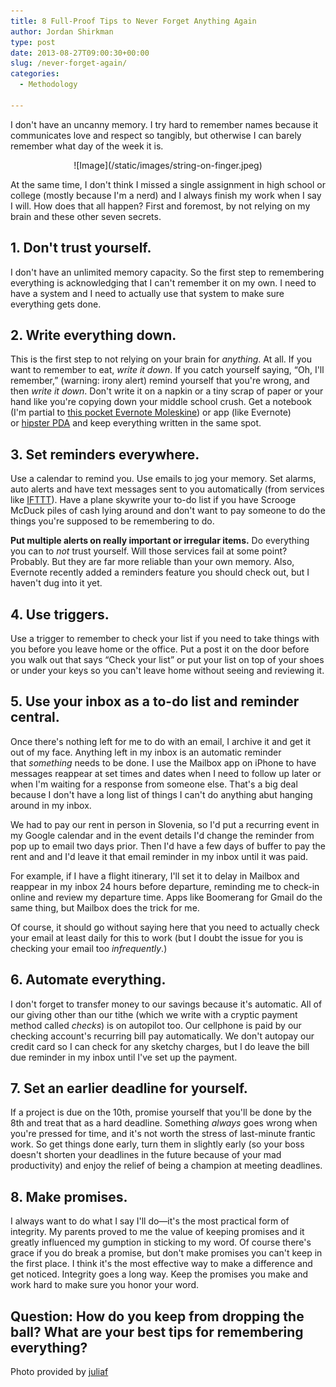 ```yaml
---
title: 8 Full-Proof Tips to Never Forget Anything Again
author: Jordan Shirkman
type: post
date: 2013-08-27T09:00:30+00:00
slug: /never-forget-again/
categories:
  - Methodology

---
```

I don't have an uncanny memory. I try hard to remember names because it communicates love and respect so tangibly, but otherwise I can barely remember what day of the week it is.

<p style="text-align: center;">
  ![Image](/static/images/string-on-finger.jpeg)
</p>

At the same time, I don't think I missed a single assignment in high school or college (mostly because I'm a nerd) and I always finish my work when I say I will. How does that all happen? First and foremost, by not relying on my brain and these other seven secrets.

## 1. Don't trust yourself.

I don't have an unlimited memory capacity. So the first step to remembering everything is acknowledging that I can't remember it on my own. I need to have a system and I need to actually use that system to make sure everything gets done.<!--more-->

## 2. Write everything down.

This is the first step to not relying on your brain for _anything_. At all. If you want to remember to eat, _write it down_. If you catch yourself saying, &#8220;Oh, I'll remember,&#8221; (warning: irony alert) remind yourself that you're wrong, and then _write it down_. Don't write it on a napkin or a tiny scrap of paper or your hand like you're copying down your middle school crush. Get a notebook (I'm partial to [this pocket Evernote Moleskine](http://www.amazon.com/gp/product/886613760X/ref=as_li_ss_tl?ie=UTF8&camp=1789&creative=390957&creativeASIN=886613760X&linkCode=as2&tag=thepoiofimp-20)) or app (like Evernote) or [hipster PDA](http://www.43folders.com/2004/09/03/introducing-the-hipster-pda) and keep everything written in the same spot.

## 3. Set reminders everywhere.

Use a calendar to remind you. Use emails to jog your memory. Set alarms, auto alerts and have text messages sent to you automatically (from services like [IFTTT](http://ifttt.com/)). Have a plane skywrite your to-do list if you have Scrooge McDuck piles of cash lying around and don't want to pay someone to do the things you're supposed to be remembering to do.

**Put multiple alerts on really important or irregular items.** Do everything you can to _not_ trust yourself. Will those services fail at some point? Probably. But they are far more reliable than your own memory. Also, Evernote recently added a reminders feature you should check out, but I haven't dug into it yet.

## 4. Use triggers.

Use a trigger to remember to check your list if you need to take things with you before you leave home or the office. Put a post it on the door before you walk out that says &#8220;Check your list&#8221; or put your list on top of your shoes or under your keys so you can't leave home without seeing and reviewing it.

## 5. Use your inbox as a to-do list and reminder central.

Once there's nothing left for me to do with an email, I archive it and get it out of my face. Anything left in my inbox is an automatic reminder that _something_ needs to be done. I use the Mailbox app on iPhone to have messages reappear at set times and dates when I need to follow up later or when I'm waiting for a response from someone else. That's a big deal because I don't have a long list of things I can't do anything abut hanging around in my inbox.

We had to pay our rent in person in Slovenia, so I'd put a recurring event in my Google calendar and in the event details I'd change the reminder from pop up to email two days prior. Then I'd have a few days of buffer to pay the rent and and I'd leave it that email reminder in my inbox until it was paid.

For example, if I have a flight itinerary, I'll set it to delay in Mailbox and reappear in my inbox 24 hours before departure, reminding me to check-in online and review my departure time. Apps like Boomerang for Gmail do the same thing, but Mailbox does the trick for me.

Of course, it should go without saying here that you need to actually check your email at least daily for this to work (but I doubt the issue for you is checking your email too _infrequently_.)

## 6. Automate everything.

I don't forget to transfer money to our savings because it's automatic. All of our giving other than our tithe (which we write with a cryptic payment method called _checks_) is on autopilot too. Our cellphone is paid by our checking account's recurring bill pay automatically. We don't autopay our credit card so I can check for any sketchy charges, but I do leave the bill due reminder in my inbox until I've set up the payment.

## 7. Set an earlier deadline for yourself.

If a project is due on the 10th, promise yourself that you'll be done by the 8th and treat that as a hard deadline. Something _always_ goes wrong when you're pressed for time, and it's not worth the stress of last-minute frantic work. So get things done early, turn them in slightly early (so your boss doesn't shorten your deadlines in the future because of your mad productivity) and enjoy the relief of being a champion at meeting deadlines.

## 8. Make promises.

I always want to do what I say I'll do—it's the most practical form of integrity. My parents proved to me the value of keeping promises and it greatly influenced my gumption in sticking to my word. Of course there's grace if you do break a promise, but don't make promises you can't keep in the first place. I think it's the most effective way to make a difference and get noticed. Integrity goes a long way. Keep the promises you make and work hard to make sure you honor your word.

## Question: How do you keep from dropping the ball? What are your best tips for remembering everything?

Photo provided by [juliaf](http://www.sxc.hu/profile/juliaf)

